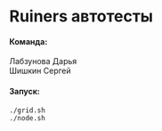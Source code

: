 # Ruiners автотесты

#### Команда:
Лабзунова Дарья <br>
Шишкин Сергей

#### Запуск:

```shell script
./grid.sh
./node.sh
```